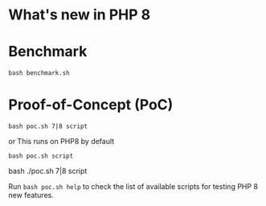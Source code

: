 # What's new in PHP 8
# Benchmark
```shell
bash benchmark.sh
``` 

# Proof-of-Concept (PoC)
```shell
bash poc.sh 7|8 script
```
or
This runs on PHP8 by default
```shell
bash poc.sh script
```
bash ./poc.sh 7|8 script

Run `bash poc.sh help` to check the list of available scripts for testing PHP 8 new features.